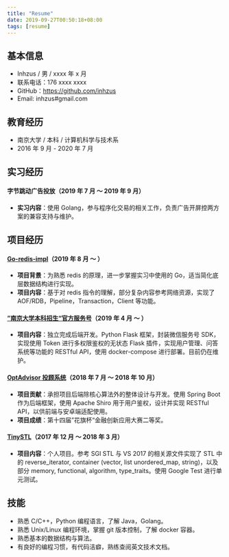 ```yaml
---
title: "Resume"
date: 2019-09-27T00:50:18+08:00
tags: [resume]
---
```


## 基本信息

- Inhzus / 男 / xxxx 年 x 月
- 联系电话：176 xxxx xxxx
- GitHub：https://github.com/inhzus
- Email: inhzus#gmail.com

## 教育经历

- 南京大学 / 本科 / 计算机科学与技术系
- 2016 年 9 月 - 2020 年 7 月

## 实习经历

#### 字节跳动广告投放（2019 年 7 月 ～ 2019 年 9 月）

- **实习内容**：使用 Golang，参与程序化交易的相关工作，负责广告开屏控两方案的兼容支持与维护。

## 项目经历

#### [Go-redis-impl](https://github.com/inhzus/go-redis-impl)（2019 年 8 月 ～ ）

- **项目背景**：为熟悉 redis 的原理，进一步掌握实习中使用的 Go，适当简化底层数据结构进行实现。
- **项目内容**：基于对 redis 指令的理解，部分复杂内容参考网络资源，实现了AOF/RDB，Pipeline，Transaction，Client 等功能。

#### [”南京大学本科招生“官方服务号](https://github.com/inhzus/berater)（2019 年 4 月 ～ ）

- **项目内容**：独立完成后端开发。Python Flask 框架，封装微信服务号 SDK，实现使用 Token 进行多权限鉴权的无状态 Flask 插件，实现用户管理、问答系统等功能的 RESTful API，使用 docker-compose 进行部署。目前仍在维护。

#### [OptAdvisor 投顾系统](https://github.com/pufferfist/OptAdvisor)（2018 年 7 月 ～ 2018 年 10 月）

- **项目贡献**：承担项目后端除核心算法外的整体设计与开发。使用 Spring Boot 作为后端框架，使用 Apache Shiro 用于用户鉴权，设计并实现 RESTful API，以供前端与安卓端适配使用。
- **项目成绩**：第十四届”花旗杯“金融创新应用大赛二等奖。

#### [TinySTL](https://github.com/inhzus/tinySTL)（2017 年 12 月 ～ 2018 年 3 月）

- **项目内容**：个人项目。参考 SGI STL 与 VS 2017 的相关源文件实现了 STL 中的 reverse_iterator, container (vector, list unordered_map, string)，以及部分 memory, functional, algorithm, type_traits。使用 Google Test 进行单元测试。

## 技能

- 熟悉 C/C++，Python 编程语言，了解 Java，Golang。
- 熟悉 Unix/Linux 编程环境，掌握 git 版本控制，了解 docker 容器。
- 熟悉基本的数据结构与算法。
- 有良好的编程习惯，有代码洁癖，熟练查阅英文技术文档。